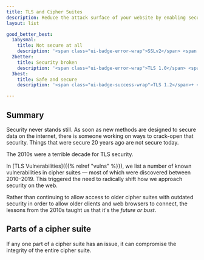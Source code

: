 ```yaml
---
title: TLS and Cipher Suites
description: Reduce the attack surface of your website by enabling secure handshakes
layout: list

good_better_best:
  1abysmal:
    title: Not secure at all
    description: '<span class="ui-badge-error-wrap">SSLv2</span> <span class="ui-badge-error-wrap">SSLv3</span>'
  2better:
    title: Security broken
    description: '<span class="ui-badge-error-wrap">TLS 1.0</span> <span class="ui-badge-error-wrap">TLS 1.1</span>'
  3best:
    title: Safe and secure
    description: '<span class="ui-badge-success-wrap">TLS 1.2</span>+ <span class="ui-badge-success-wrap">TLS 1.3</span>'

---
```


## Summary

Security never stands still. As soon as new methods are designed to secure data on the internet, there is someone working on ways to crack-open that security. Things that were secure 20 years ago are not secure today.

<p class="not-prose text-xl py-4 font-semibold">The 2010s were a terrible decade for TLS security.</p>

In [TLS Vulnerabilities]({{% relref "vulns" %}}), we list a number of known vulnerabilities in cipher suites — most of which were discovered between 2010–2019. This triggered the need to radically shift how we approach security on the web.

Rather than continuing to allow access to older cipher suites with outdated security in order to allow older clients and web browsers to connect, the lessons from the 2010s taught us that it's the _future or bust_.

## Parts of a cipher suite

If any one part of a cipher suite has an issue, it can compromise the integrity of the entire cipher suite.
